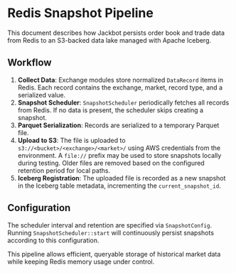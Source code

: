 # Redis Snapshot Pipeline

This document describes how Jackbot persists order book and trade data from Redis to an S3-backed data lake managed with Apache Iceberg.

## Workflow

1. **Collect Data**: Exchange modules store normalized `DataRecord` items in Redis. Each record contains the exchange, market, record type, and a serialized value.
2. **Snapshot Scheduler**: `SnapshotScheduler` periodically fetches all records from Redis. If no data is present, the scheduler skips creating a snapshot.
3. **Parquet Serialization**: Records are serialized to a temporary Parquet file.
4. **Upload to S3**: The file is uploaded to `s3://<bucket>/<exchange>/<market>/` using AWS credentials from the environment. A `file://` prefix may be used to store snapshots locally during testing. Older files are removed based on the configured retention period for local paths.
5. **Iceberg Registration**: The uploaded file is recorded as a new snapshot in the Iceberg table metadata, incrementing the `current_snapshot_id`.

## Configuration

The scheduler interval and retention are specified via `SnapshotConfig`. Running `SnapshotScheduler::start` will continuously persist snapshots according to this configuration.

This pipeline allows efficient, queryable storage of historical market data while keeping Redis memory usage under control.

